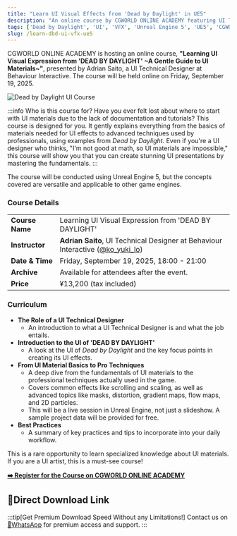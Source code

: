 ```yaml
---
title: "Learn UI Visual Effects from 'Dead by Daylight' in UE5"
description: "An online course by CGWORLD ONLINE ACADEMY featuring UI Technical Designer Adrian Saito, breaking down UI material creation and visual expression techniques used in 'Dead by Daylight'."
tags: ['Dead by Daylight', 'UI', 'VFX', 'Unreal Engine 5', 'UE5', 'CGWORLD', 'tutorial', 'game development']
slug: /learn-dbd-ui-vfx-ue5
---
```


CGWORLD ONLINE ACADEMY is hosting an online course, **"Learning UI Visual Expression from 'DEAD BY DAYLIGHT' ~A Gentle Guide to UI Materials~"**, presented by Adrian Saito, a UI Technical Designer at Behaviour Interactive. The course will be held online on Friday, September 19, 2025.

![Dead by Daylight UI Course](https://3dnchu.com/wp-content/uploads/2025/09/2025-09-13_15-09-05.jpg)

:::info Who is this course for?
Have you ever felt lost about where to start with UI materials due to the lack of documentation and tutorials? This course is designed for you. It gently explains everything from the basics of materials needed for UI effects to advanced techniques used by professionals, using examples from *Dead by Daylight*. Even if you're a UI designer who thinks, "I'm not good at math, so UI materials are impossible," this course will show you that you can create stunning UI presentations by mastering the fundamentals.
:::

The course will be conducted using Unreal Engine 5, but the concepts covered are versatile and applicable to other game engines.

### Course Details

| | |
| :--- | :--- |
| **Course Name** | Learning UI Visual Expression from 'DEAD BY DAYLIGHT' |
| **Instructor** | **Adrian Saito**, UI Technical Designer at Behaviour Interactive ([@ko\_yuki\_lo](https://x.com/ko_yuki_lo)) |
| **Date & Time** | Friday, September 19, 2025, 18:00 - 21:00 |
| **Archive** | Available for attendees after the event. |
| **Price** | ¥13,200 (tax included) |

### Curriculum

*   **The Role of a UI Technical Designer**
    *   An introduction to what a UI Technical Designer is and what the job entails.
*   **Introduction to the UI of 'DEAD BY DAYLIGHT'**
    *   A look at the UI of *Dead by Daylight* and the key focus points in creating its UI effects.
*   **From UI Material Basics to Pro Techniques**
    *   A deep dive from the fundamentals of UI materials to the professional techniques actually used in the game.
    *   Covers common effects like scrolling and scaling, as well as advanced topics like masks, distortion, gradient maps, flow maps, and 2D particles.
    *   This will be a live session in Unreal Engine, not just a slideshow. A sample project data will be provided for free.
*   **Best Practices**
    *   A summary of key practices and tips to incorporate into your daily workflow.

This is a rare opportunity to learn specialized knowledge about UI materials. If you are a UI artist, this is a must-see course!

**[➡️ Register for the Course on CGWORLD ONLINE ACADEMY](https://academy.cgworld.jp/contents/1888)**

## 🚀Direct Download Link
:::tip[Get Premium Download Speed Without any Limitations!]
Contact us on [💬WhatsApp](https://wa.me/+8613237610083) for premium  access and support.
:::